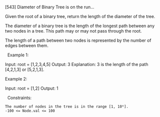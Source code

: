 
[543] Diameter of Binary Tree is on the run...


Given the root of a binary tree, return the length of the diameter of the tree.

The diameter of a binary tree is the length of the longest path between any two nodes in a tree. This path may or may not pass through the root.

The length of a path between two nodes is represented by the number of edges between them.

 
Example 1:

Input: root = [1,2,3,4,5]
Output: 3
Explanation: 3 is the length of the path [4,2,1,3] or [5,2,1,3].


Example 2:

Input: root = [1,2]
Output: 1


 
Constraints:


	The number of nodes in the tree is in the range [1, 10⁴].
	-100 <= Node.val <= 100


